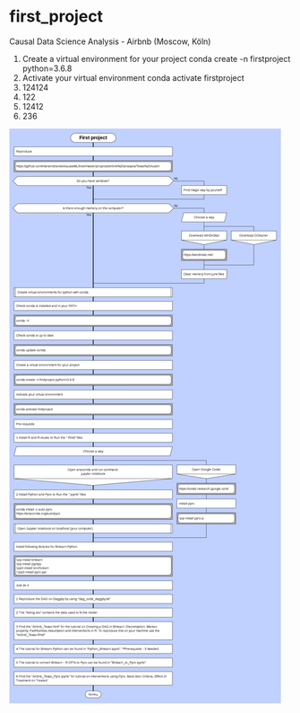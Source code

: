 # first_project
Causal Data Science Analysis - Airbnb (Moscow, Köln)

1. Create a virtual environment for your project
conda create -n firstproject python=3.6.8
2. Activate your virtual environment
conda activate firstproject
3. 124124
4. 122
5. 12412
6. 236

![](image_scheme/first_project_scheme.png)
